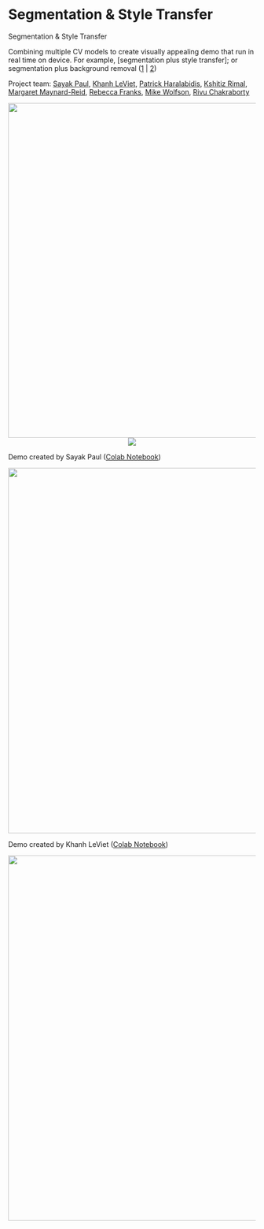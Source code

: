 # Segmentation & Style Transfer
Segmentation &amp; Style Transfer

Combining multiple CV models to create visually appealing demo that run in real time on device. 
For example, [segmentation plus style transfer]; or segmentation plus background removal ([1](https://ai.googleblog.com/2018/03/mobile-real-time-video-segmentation.html) | [2](https://twitter.com/jason_mayes/status/1229547600895823873))

Project team: [Sayak Paul](https://github.com/sayakpaul), [Khanh LeViet](https://github.com/khanhlvg), [Patrick Haralabidis](https://github.com/haralabidis), [Kshitiz Rimal](https://github.com/kshitizrimal), [Margaret Maynard-Reid](https://github.com/margaretmz), [Rebecca Franks](https://github.com/riggaroo), [Mike Wolfson](https://github.com/mwolfson), [Rivu Chakraborty](https://github.com/RivuChk)

<p align="center">
 <img src="images/segmentation.png" width='680'/>
 <img src="images/style_transfer.gif" />
</p>

Demo created by Sayak Paul ([Colab Notebook](https://colab.research.google.com/github/sayakpaul/Adventures-in-TensorFlow-Lite/blob/master/Semantic_Segmentation_%2B_Background_Removal_%2B_Style_Transfer.ipynb))
<p align="center">
 <img src="images/sayak_demo.png" width='742'/>
</p>

Demo created by Khanh LeViet ([Colab Notebook](https://colab.research.google.com/drive/1KZpmuwBfLZM_0mzUyX2W-xcNq26jCNtn))
<p align="center">
 <img src="images/khanh_demo.png" width='742'/>
</p>
